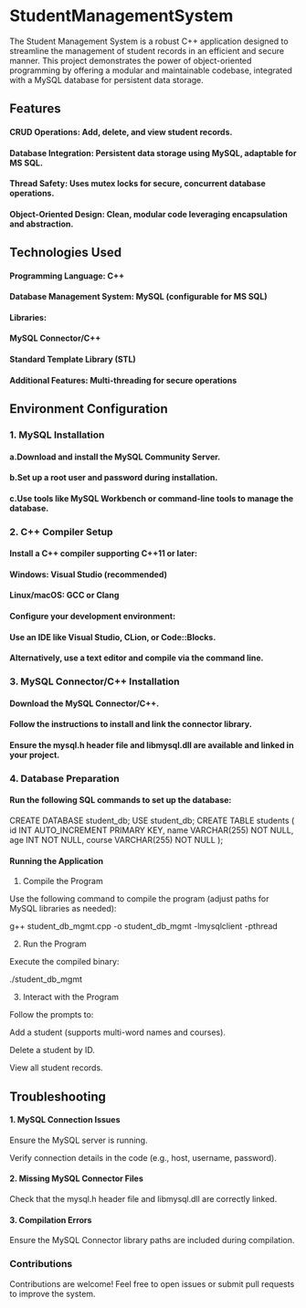 # StudentManagementSystem
The Student Management System is a robust C++ application designed to streamline the management of student records in an efficient and secure manner. This project demonstrates the power of object-oriented programming by offering a modular and maintainable codebase, integrated with a MySQL database for persistent data storage.

## Features

#### CRUD Operations: Add, delete, and view student records.

#### Database Integration: Persistent data storage using MySQL, adaptable for MS SQL.

#### Thread Safety: Uses mutex locks for secure, concurrent database operations.

#### Object-Oriented Design: Clean, modular code leveraging encapsulation and abstraction.

## Technologies Used

#### Programming Language: C++

#### Database Management System: MySQL (configurable for MS SQL)

#### Libraries:

#### MySQL Connector/C++

#### Standard Template Library (STL)

#### Additional Features: Multi-threading for secure operations

## Environment Configuration

### 1. MySQL Installation

#### a.Download and install the MySQL Community Server.

#### b.Set up a root user and password during installation.

#### c.Use tools like MySQL Workbench or command-line tools to manage the database.

### 2. C++ Compiler Setup

#### Install a C++ compiler supporting C++11 or later:

#### Windows: Visual Studio (recommended)

#### Linux/macOS: GCC or Clang

#### Configure your development environment:

#### Use an IDE like Visual Studio, CLion, or Code::Blocks.

#### Alternatively, use a text editor and compile via the command line.

### 3. MySQL Connector/C++ Installation

#### Download the MySQL Connector/C++.

#### Follow the instructions to install and link the connector library.

#### Ensure the mysql.h header file and libmysql.dll are available and linked in your project.

### 4. Database Preparation

#### Run the following SQL commands to set up the database:

CREATE DATABASE student_db;
USE student_db;
CREATE TABLE students (
    id INT AUTO_INCREMENT PRIMARY KEY,
    name VARCHAR(255) NOT NULL,
    age INT NOT NULL,
    course VARCHAR(255) NOT NULL
);

#### Running the Application

1. Compile the Program

Use the following command to compile the program (adjust paths for MySQL libraries as needed):

g++ student_db_mgmt.cpp -o student_db_mgmt -lmysqlclient -pthread

2. Run the Program

Execute the compiled binary:

./student_db_mgmt

3. Interact with the Program

Follow the prompts to:

Add a student (supports multi-word names and courses).

Delete a student by ID.

View all student records.

## Troubleshooting

#### 1. MySQL Connection Issues

Ensure the MySQL server is running.

Verify connection details in the code (e.g., host, username, password).

#### 2. Missing MySQL Connector Files

Check that the mysql.h header file and libmysql.dll are correctly linked.

#### 3. Compilation Errors

Ensure the MySQL Connector library paths are included during compilation.

### Contributions

Contributions are welcome! Feel free to open issues or submit pull requests to improve the system.

